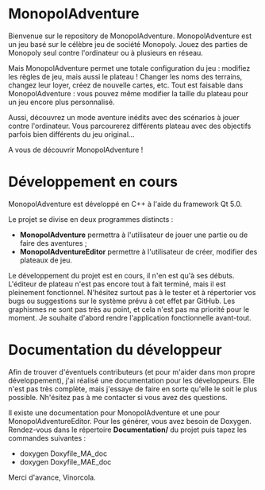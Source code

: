MonopolAdventure
================

Bienvenue sur le repository de MonopolAdventure. MonopolAdventure est un jeu basé sur le célèbre jeu de société Monopoly. Jouez des parties de Monopoly seul contre l'ordinateur ou à plusieurs en réseau.

Mais MonopolAdventure permet une totale configuration du jeu : modifiez les règles de jeu, mais aussi le plateau ! Changer les noms des terrains, changez leur loyer, créez de nouvelle cartes, etc. Tout est faisable dans MonopolAdventure : vous pouvez même modifier la taille du plateau pour un jeu encore plus personnalisé.

Aussi, découvrez un mode aventure inédits avec des scénarios à jouer contre l'ordinateur. Vous parcourerez différents plateau avec des objectifs parfois bien différents du jeu original...

A vous de découvrir MonopolAdventure !

Développement en cours
======================

MonopolAdventure est développé en C++ à l'aide du framework Qt 5.0.

Le projet se divise en deux programmes distincts :
* **MonopolAdventure** permettra à l'utilisateur de jouer une partie ou de faire des aventures ;
* **MonopolAdventureEditor** permettre à l'utilisateur de créer, modifier des plateaux de jeu.

Le développement du projet est en cours, il n'en est qu'à ses débuts. L'éditeur de plateau n'est pas encore tout à fait terminé, mais il est pleinement fonctionnel. N'hésitez surtout pas à le tester et à répertorier vos bugs ou suggestions sur le système prévu à cet effet par GitHub. Les graphismes ne sont pas très au point, et cela n'est pas ma priorité pour le moment. Je souhaite d'abord rendre l'application fonctionnelle avant-tout.

Documentation du développeur
============================

Afin de trouver d'éventuels contributeurs (et pour m'aider dans mon propre développement), j'ai réalisé une documentation pour les développeurs. Elle n'est pas très complète, mais j'essaye de faire en sorte qu'elle le soit le plus possible. Nh'ésitez pas à me contacter si vous avez des questions.

Il existe une documentation pour MonopolAdventure et une pour MonopolAdventureEditor. Pour les générer, vous avez besoin de Doxygen. Rendez-vous dans le répertoire **Documentation/** du projet puis tapez les commandes suivantes :
* doxygen Doxyfile_MA_doc
* doxygen Doxyfile_MAE_doc


Merci d'avance,
Vinorcola.
